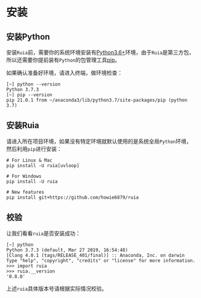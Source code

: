 # 安装

## 安装Python

安装`Ruia`前，需要你的系统环境安装有[Python3.6+](https://www.python.org/)环境，由于`Ruia`是第三方包，所以还需要你提前装有`Python`的包管理工具[pip](https://pip.pypa.io/en/stable/installing/)。

如果确认准备好环境，请进入终端，做环境检查：

```shell
[~] python --version                                                                 
Python 3.7.3
[~] pip --version
pip 21.0.1 from ~/anaconda3/lib/python3.7/site-packages/pip (python 3.7)
```

## 安装Ruia

请进入所在项目环境，如果没有特定环境就默认使用的是系统全局`Python`环境，然后利用`pip`进行安装：

```shell
# For Linux & Mac
pip install -U ruia[uvloop]

# For Windows
pip install -U ruia

# New features
pip install git+https://github.com/howie6879/ruia
```

## 校验

让我们看看`ruia`是否安装成功：

```shell
[~] python
Python 3.7.3 (default, Mar 27 2019, 16:54:48)
[Clang 4.0.1 (tags/RELEASE_401/final)] :: Anaconda, Inc. on darwin
Type "help", "copyright", "credits" or "license" for more information.
>>> import ruia
>>> ruia.__version
'0.8.0'
```

上述`ruia`具体版本号请根据实际情况校验。